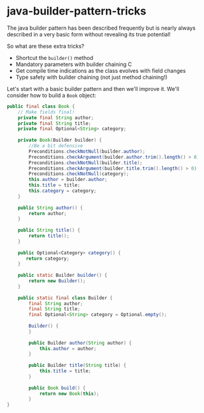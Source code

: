 # java-builder-pattern-tricks
The java builder pattern has been described frequently but is nearly always described in a very basic form without revealing its true potential! 

So what are these extra tricks?

 * Shortcut the `builder()` method
 * Mandatory parameters with builder chaining C
 * Get compile time indications as the class evolves with field changes
 * Type safety with builder chaining (not just method chaining!)

Let's start with a basic builder pattern and then we'll improve it. We'll consider how to build a `Book` object:

```java
public final class Book {
    // Make fields final!
    private final String author;
    private final String title;
    private final Optional<String> category;
    
    private Book(Builder builder) {
        //Be a bit defensive
        Preconditions.checkNotNull(builder.author);
        Preconditions.checkArgument(builder.author.trim().length() > 0);
        Preconditions.checkNotNull(builder.title);
        Preconditions.checkArgument(builder.title.trim().length() > 0);
        Preconditions.checkNotNull(category);
        this.author = builder.author;
        this.title = title;
        this.category = category;
    }
    
    public String author() {
        return author;
    }
    
    public String title() {
        return title();
    }
    
    public Optional<Category> category() {
       return category;
    }
    
    public static Builder builder() {
        return new Builder();
    }
    
    public static final class Builder {
        final String author;
        final String title;
        final Optional<String> category = Optional.empty();
        
        Builder() {
        }
        
        public Builder author(String author) {
            this.author = author;
        }
        
        public Builder title(String title) {
            this.title = title;
        }
        
        public Book build() {
            return new Book(this);
        }      
}
```



